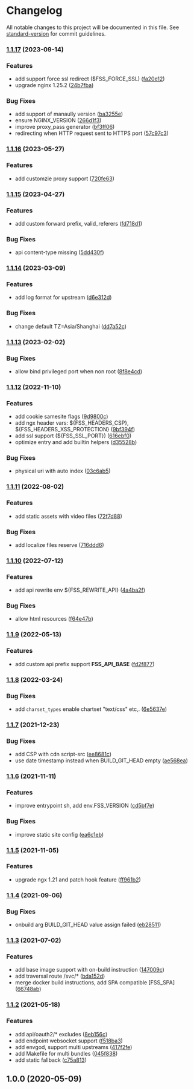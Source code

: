 # Changelog

All notable changes to this project will be documented in this file. See [standard-version](https://github.com/conventional-changelog/standard-version) for commit guidelines.

### [1.1.17](https://github.com/allex/fss-proxy/compare/1.1.16...1.1.17) (2023-09-14)


### Features

* add support force ssl redirect ($FSS_FORCE_SSL) ([fa20e12](https://github.com/allex/fss-proxy/commit/fa20e12bc638cfa18f996fda67c2405859538691))
* upgrade nginx 1.25.2 ([24b7fba](https://github.com/allex/fss-proxy/commit/24b7fba3f1e7387ab478af2d40b56ec6868de2ee))


### Bug Fixes

* add support of manaully version ([ba3255e](https://github.com/allex/fss-proxy/commit/ba3255e289336c91a69c9b544d62ece4ea62baf0))
* ensure NGINX_VERSION ([266d1f3](https://github.com/allex/fss-proxy/commit/266d1f33695e7cc63316097da261aea375394d03))
* improve proxy_pass generator ([bf3ff06](https://github.com/allex/fss-proxy/commit/bf3ff06333caa203c5a026f8d74c8636f57119fc))
* redirecting when HTTP request sent to HTTPS port ([57c97c3](https://github.com/allex/fss-proxy/commit/57c97c3650549fe00085ed3a383b7a805e0a2dc3))

### [1.1.16](https://github.com/allex/fss-proxy/compare/1.1.15...1.1.16) (2023-05-27)


### Features

* add customzie proxy support ([720fe63](https://github.com/allex/fss-proxy/commit/720fe630e93d880841ce6203e65c665b2a8adaae))

### [1.1.15](https://github.com/allex/fss-proxy/compare/1.1.14...1.1.15) (2023-04-27)


### Features

* add custom forward prefix, valid_referers ([fd718d1](https://github.com/allex/fss-proxy/commit/fd718d1e3df7aa0f61267b70c60fbcd3d99ae107))


### Bug Fixes

* api content-type missing ([5dd430f](https://github.com/allex/fss-proxy/commit/5dd430f7917038440c432fceb7b1d363915eaab7))

### [1.1.14](https://github.com/allex/fss-proxy/compare/1.1.13...1.1.14) (2023-03-09)


### Features

* add log format for upstream ([d6e312d](https://github.com/allex/fss-proxy/commit/d6e312d824140b266910c1756670c21e2ae1c740))


### Bug Fixes

* change default TZ=Asia/Shanghai ([dd7a52c](https://github.com/allex/fss-proxy/commit/dd7a52cc9f0c0022127afade0c788808acc7fb92))

### [1.1.13](https://github.com/allex/fss-proxy/compare/1.1.12...1.1.13) (2023-02-02)


### Bug Fixes

* allow bind privileged port when non root ([8f8e4cd](https://github.com/allex/fss-proxy/commit/8f8e4cdd3e10f25fb4b592c6a05c46f5fe2dc1e2))

### [1.1.12](https://github.com/allex/fss-proxy/compare/1.1.11...1.1.12) (2022-11-10)


### Features

* add cookie samesite flags ([9d9800c](https://github.com/allex/fss-proxy/commit/9d9800c6272a84c2e81c99134d978c572e8f879f))
* add ngx header vars: ${FSS_HEADERS_CSP}, ${FSS_HEADERS_XSS_PROTECTION} ([9bf394f](https://github.com/allex/fss-proxy/commit/9bf394f2ea4aeec806493e9e2e28e305110626c2))
* add ssl support (${FSS_SSL_PORT}) ([616ebf0](https://github.com/allex/fss-proxy/commit/616ebf0af23b8d56340a3d0dc9432a5697bb3939))
* optimize entry and add builtin helpers ([d35528b](https://github.com/allex/fss-proxy/commit/d35528bd0d4f04dd6a6ef986457a805885b2aef3))


### Bug Fixes

* physical uri with auto index ([03c6ab5](https://github.com/allex/fss-proxy/commit/03c6ab5a7d654b966383586475579be4c96228e0))

### [1.1.11](https://github.com/allex/fss-proxy/compare/1.1.10...1.1.11) (2022-08-02)


### Features

* add static assets with video files ([72f7d88](https://github.com/allex/fss-proxy/commit/72f7d88e8c98301a7c9f72ed4febe978b1979b4d))


### Bug Fixes

* add localize files reserve ([716ddd6](https://github.com/allex/fss-proxy/commit/716ddd6b37640ca663b038d3e39a3cfac7b8a3b5))

### [1.1.10](https://github.com/allex/fss-proxy/compare/1.1.9...1.1.10) (2022-07-12)


### Features

* add api rewrite env ${FSS_REWRITE_API} ([4a4ba2f](https://github.com/allex/fss-proxy/commit/4a4ba2fea339f52343faace0d0acbb22dc28601f))


### Bug Fixes

* allow html resources ([f64e47b](https://github.com/allex/fss-proxy/commit/f64e47b153b3d6aeaf650ab1b0a9b7c0a54be951))

### [1.1.9](https://github.com/allex/fss-proxy/compare/1.1.8...1.1.9) (2022-05-13)


### Features

* add custom api prefix support **FSS_API_BASE** ([fd2f877](https://github.com/allex/fss-proxy/commit/fd2f87780a81e26c341b35c4c8e42113ca737f53))

### [1.1.8](https://github.com/allex/fss-proxy/compare/1.1.7...1.1.8) (2022-03-24)


### Bug Fixes

* add `charset_types` enable chartset "text/css" etc,. ([6e5637e](https://github.com/allex/fss-proxy/commit/6e5637e8138e1cf25b4c65f6ee9169cab103e843))

### [1.1.7](https://github.com/allex/fss-proxy/compare/1.1.6...1.1.7) (2021-12-23)


### Bug Fixes

* add CSP with cdn script-src ([ee8681c](https://github.com/allex/fss-proxy/commit/ee8681c704dbcad10ce46750557a648dd479ef99))
* use date timestamp instead when BUILD_GIT_HEAD empty ([ae568ea](https://github.com/allex/fss-proxy/commit/ae568eac68a20175a2436dfab328713cdd03bd7f))

### [1.1.6](https://github.com/allex/fss-proxy/compare/1.1.5...1.1.6) (2021-11-11)


### Features

* improve entrypoint sh, add env.FSS_VERSION ([cd5bf7e](https://github.com/allex/fss-proxy/commit/cd5bf7e0c2ea23887f73b1615631ee5ce5f1741b))


### Bug Fixes

* improve static site config ([ea6c1eb](https://github.com/allex/fss-proxy/commit/ea6c1ebff26fc003daf59da4eb16b993a0c542ea))

### [1.1.5](https://github.com/allex/fss-proxy/compare/1.1.4...1.1.5) (2021-11-05)


### Features

* upgrade ngx 1.21 and patch hook feature ([ff961b2](https://github.com/allex/fss-proxy/commit/ff961b2dec4008dcfcfa7c101bb342944591a06c))

### [1.1.4](https://github.com/allex/fss-proxy/compare/1.1.3...1.1.4) (2021-09-06)


### Bug Fixes

* onbuild arg BUILD_GIT_HEAD value assign failed ([eb28511](https://github.com/allex/fss-proxy/commit/eb28511b1edca60cf508e0fad934b422253d3580))

### [1.1.3](https://github.com/allex/fss-proxy/compare/1.1.2...1.1.3) (2021-07-02)


### Features

* add base image support with on-build instruction ([147009c](https://github.com/allex/fss-proxy/commit/147009c7b5a9cee7d08bc5e06fa3c35cfccad08f))
* add traversal route /svc/* ([bda152d](https://github.com/allex/fss-proxy/commit/bda152d4fc94c83be667caae20937507e796598c))
* merge docker build instructions, add SPA compatible [FSS_SPA] ([66748ab](https://github.com/allex/fss-proxy/commit/66748ab45113043d5b218687c7d655ca274150b5))

### [1.1.2](https://github.com/allex/fss-proxy/compare/1.0.0...1.1.2) (2021-05-18)


### Features

* add api/oauth2/* excludes ([8eb156c](https://github.com/allex/fss-proxy/commit/8eb156c1036969703812496370f347665fe2958a))
* add endpoint websocket support ([f518ba3](https://github.com/allex/fss-proxy/commit/f518ba3949b643a3779a022c218259e4fc14969c))
* add envgod, support multi upstreams ([417f2fe](https://github.com/allex/fss-proxy/commit/417f2feceb196c75e8647c716cd543bf0c6b298a))
* add Makefile for multi bundles ([045f838](https://github.com/allex/fss-proxy/commit/045f838d4c7617436f64ccf2743fc9d3cc9049be))
* add static fallback ([c75a813](https://github.com/allex/fss-proxy/commit/c75a813e34ab9d7eb700691a79cb59d8358e9a4e))

## 1.0.0 (2020-05-09)
